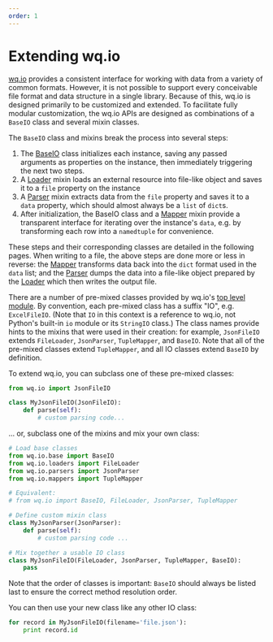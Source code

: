 ```yaml
---
order: 1
---
```


Extending wq.io
===============
[wq.io] provides a consistent interface for working with data from a variety of common formats.  However, it is not possible to support every conceivable file format and data structure in a single library.  Because of this, wq.io is designed primarily to be customized and extended.  To facilitate fully modular customization, the wq.io APIs are designed as combinations of a `BaseIO` class and several mixin classes.

The `BaseIO` class and mixins break the process into several steps:

1. The [BaseIO] class initializes each instance, saving any passed arguments as properties on the instance, then immediately triggering the next two steps.
2. A [Loader] mixin loads an external resource into file-like object and saves it to a `file` property on the instance
3. A [Parser] mixin extracts data from the `file` property and saves it to a `data` property, which should almost always be a `list` of `dict`s.
4. After initialization, the BaseIO class and a [Mapper] mixin provide a transparent interface for iterating over the instance's `data`, e.g. by transforming each row into a `namedtuple` for convenience.

These steps and their corresponding classes are detailed in the following pages.  When writing to a file, the above steps are done more or less in reverse: the [Mapper] transforms data back into the `dict` format used in the `data` list; and the [Parser] dumps the data into a file-like object prepared by the [Loader] which then writes the output file.

There are a number of pre-mixed classes provided by wq.io's [top level module].  By convention, each pre-mixed class has a suffix "IO", e.g. `ExcelFileIO`.  (Note that `IO` in this context is a reference to wq.io, not Python's built-in `io` module or its `StringIO` class.)  The class names provide hints to the mixins that were used in their creation: for example, `JsonFileIO` extends `FileLoader`, `JsonParser`, `TupleMapper`, and `BaseIO`.  Note that all of the pre-mixed classes extend `TupleMapper`, and all IO classes extend `BaseIO` by definition.

To extend wq.io, you can subclass one of these pre-mixed classes:

```python
from wq.io import JsonFileIO

class MyJsonFileIO(JsonFileIO):
    def parse(self):
        # custom parsing code...
```

... or, subclass one of the mixins and mix your own class:

```python
# Load base classes
from wq.io.base import BaseIO
from wq.io.loaders import FileLoader
from wq.io.parsers import JsonParser
from wq.io.mappers import TupleMapper

# Equivalent:
# from wq.io import BaseIO, FileLoader, JsonParser, TupleMapper

# Define custom mixin class
class MyJsonParser(JsonParser):
    def parse(self):
        # custom parsing code ...

# Mix together a usable IO class
class MyJsonFileIO(FileLoader, JsonParser, TupleMapper, BaseIO):
    pass
```

Note that the order of classes is important: `BaseIO` should always be listed last to ensure the correct method resolution order.

You can then use your new class like any other IO class:

```python
for record in MyJsonFileIO(filename='file.json'):
    print record.id
```

[wq.io]: http://wq.io/wq.io
[BaseIO]: http://wq.io/docs/base-io
[Loader]: http://wq.io/docs/loaders
[Parser]: http://wq.io/docs/parsers
[Mapper]: http://wq.io/docs/mappers
[top level module]: https://github.com/wq/wq.io/blob/master/__init__.py
